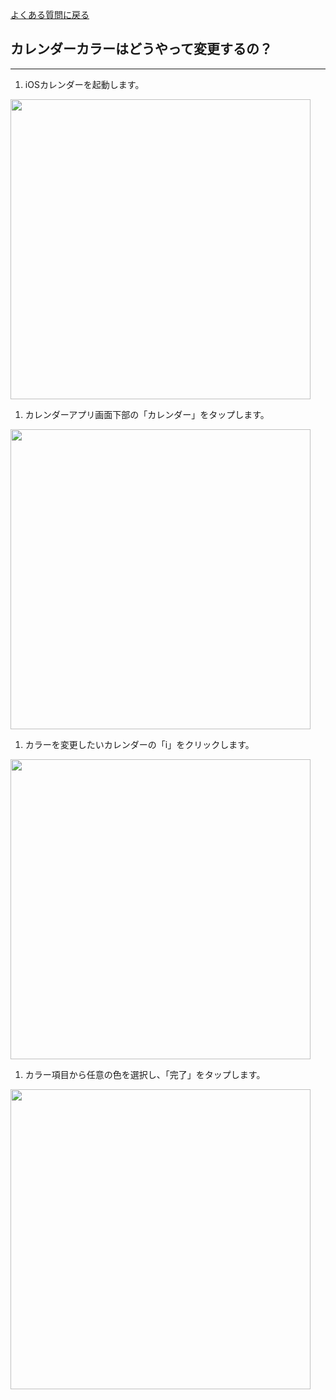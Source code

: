 [よくある質問に戻る](../question.md)

## カレンダーカラーはどうやって変更するの？
***

1. iOSカレンダーを起動します。
<img src="../imgs/questions/calendarColor1.png" width="480px"> 

1. カレンダーアプリ画面下部の「カレンダー」をタップします。
<img src="../imgs/questions/calendarColor2.png" width="480px">

1. カラーを変更したいカレンダーの「i」をクリックします。
<img src="../imgs/questions/calendarColor3.png" width="480px">

1. カラー項目から任意の色を選択し、「完了」をタップします。
<img src="../imgs/questions/calendarColor4.png" width="480px">
